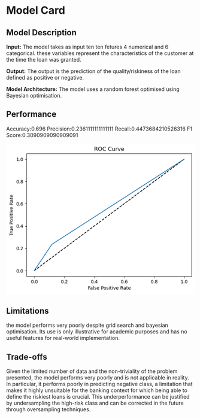 # Model Card

## Model Description

**Input:** The model takes as input ten ten fetures 4 numerical and 6 categorical. 
these variables represent the characteristics of the customer at the time the loan was granted. 

**Output:** The output is the prediction of the quality/riskiness of the loan defined as positive or negative.

**Model Architecture:** The model uses a random forest optimised using Bayesian optimisation.

## Performance

Accuracy:0.696
Precision:0.2361111111111111
Recall:0.4473684210526316
F1 Score:0.3090909090909091

![Screenshot](ROC_RF.png)


## Limitations
the model performs very poorly despite grid search and bayesian optimisation. 
Its use is only illustrative for academic purposes and has no useful features for real-world implementation.


## Trade-offs
Given the limited number of data and the non-triviality of the problem presented, the model performs very poorly and is not applicable in reality. 
In particular, it performs poorly in predicting negative class, a limitation that makes it highly unsuitable for the banking context for which being able to define the riskiest loans is crucial. 
This underperformance can be justified by undersampling the high-risk class and can be corrected in the future through oversampling techniques.
